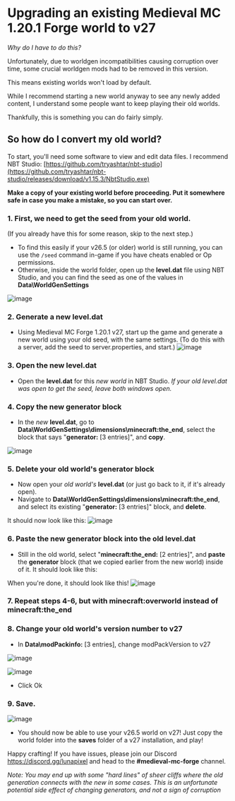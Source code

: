 # Upgrading an existing Medieval MC 1.20.1 Forge world to v27
*Why do I have to do this?*

Unfortunately, due to worldgen incompatibilities causing corruption over time, some crucial worldgen mods had to be removed in this version. 

This means existing worlds won't load by default. 

While I recommend starting a new world anyway to see any newly added content, I understand some people want to keep playing their old worlds. 

Thankfully, this is something you can do fairly simply.

## So how do I convert my old world?
To start, you'll need some software to view and edit data files. I recommend NBT Studio: [https://github.com/tryashtar/nbt-studio](https://github.com/tryashtar/nbt-studio/releases/download/v1.15.3/NbtStudio.exe)

**Make a copy of your existing world before proceeding. Put it somewhere safe in case you make a mistake, so you can start over.**

### 1. First, we need to get the seed from your old world. 
(If you already have this for some reason, skip to the next step.)
- To find this easily if your v26.5 (or older) world is still running, you can use the `/seed` command in-game if you have cheats enabled or Op permissions.
- Otherwise, inside the world folder, open up the **level.dat** file using NBT Studio, and you can find the seed as one of the values in **Data\WorldGenSettings**
  
![image](https://github.com/muon-rw/mmc-upgrade-guide/assets/128171313/3dd6b224-3314-4d20-a0bb-4cc92c79b612)


### 2. Generate a new level.dat
- Using Medieval MC Forge 1.20.1 v27, start up the game and generate a new world using your old seed, with the same settings.
(To do this with a server, add the seed to server.properties, and start.) 
![image](https://github.com/muon-rw/mmc-upgrade-guide/assets/128171313/129858f9-b103-4bad-95d8-d132dda780bb)

### 3. Open the new level.dat 
- Open the **level.dat** for this *new world* in NBT Studio. *If your old level.dat was open to get the seed, leave both windows open.*

### 4. Copy the new generator block
- In the *new* **level.dat**, go to **Data\WorldGenSettings\dimensions\minecraft:the_end**, select the block that says "**generator:** [3 entries]", and **copy**.

![image](https://github.com/muon-rw/mmc-upgrade-guide/assets/128171313/7ffefc68-cc4e-434b-a616-8bc308e3c9b5)

### 5. Delete your old world's generator block
- Now open your *old world's* **level.dat** (or just go back to it, if it's already open).
- Navigate to **Data\WorldGenSettings\dimensions\minecraft:the_end**, and select its existing "**generator:** [3 entries]" block, and **delete**. 

It should now look like this:
![image](https://github.com/muon-rw/mmc-upgrade-guide/assets/128171313/161ba5ae-db5b-49fd-a9fb-01565c4cc9bd)


### 6. Paste the new generator block into the old level.dat
- Still in the old world, select "**minecraft:the_end:** [2 entries]", and **paste** the **generator** block (that we copied earlier from the new world) inside of it. It should look like this:

When you're done, it should look like this!
![image](https://github.com/muon-rw/mmc-upgrade-guide/assets/128171313/45337715-665a-4138-bb7d-3266e209a4e5)


### 7. Repeat steps 4-6, but with **minecraft:overworld** instead of **minecraft:the_end** 
### 8. Change your old world's version number to v27
- In **Data\modPackinfo:** [3 entries], change modPackVersion to v27

![image](https://github.com/muon-rw/mmc-upgrade-guide/assets/128171313/e9a80378-d3e5-46de-91df-c919c3f15bc7)

![image](https://github.com/muon-rw/mmc-upgrade-guide/assets/128171313/f62198b1-8f9a-4da1-9235-8fd7cebc31b7)
- Click Ok

### 9. **Save**. 
![image](https://github.com/muon-rw/mmc-upgrade-guide/assets/128171313/2226fb65-5144-4269-942a-8c19633976c5)

- You should now be able to use your v26.5 world on v27! Just copy the world folder into the **saves** folder of a v27 installation, and play! 

Happy crafting! If you have issues, please join our Discord https://discord.gg/lunapixel and head to the **#medieval-mc-forge** channel. 


*Note: You may end up with some "hard lines" of sheer cliffs where the old generation connects with the new in some cases. This is an unfortunate potential side effect of changing generators, and not a sign of corruption*
